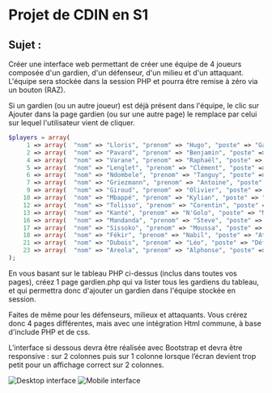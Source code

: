 # Projet de CDIN en S1

## Sujet :

Créer une interface web permettant de créer une équipe de 4 joueurs composée d'un gardien, d'un défenseur, d'un milieu et d'un attaquant.
L'équipe sera stockée dans la session PHP et pourra être remise à zéro via un bouton (RAZ).

Si un gardien (ou un autre joueur) est déjà présent dans l'équipe, le clic sur Ajouter dans la page gardien (ou sur une autre page) le remplace par celui sur lequel l'utilisateur vient de cliquer.

```php
$players = array(
     1 => array(  "nom" => "Lloris", "prenom" => "Hugo", "poste" => "Gardien"),
     2 => array(  "nom" => "Pavard", "prenom" => "Benjamin", "poste" => "Défenseur"),
     4 => array(  "nom" => "Varane", "prenom" => "Raphaël", "poste" => "Défenseur"),
     5 => array(  "nom" => "Lenglet", "prenom" => "Clément", "poste" => "Défenseur"),
     6 => array(  "nom" => "Ndombele", "prenom" => "Tanguy", "poste" => "Milieu"),
     7 => array(  "nom" => "Griezmann", "prenom" => "Antoine", "poste" => "Attaquant"),
     9 => array(  "nom" => "Giroud", "prenom" => "Olivier", "poste" => "Attaquant"),
    10 => array(  "nom" => "Mbappé", "prenom" => "Kylian", "poste" => "Attaquant"),
    12 => array(  "nom" => "Tolisso", "prenom" => "Corentin", "poste" => "Milieu"),
    13 => array(  "nom" => "Kanté", "prenom" => "N'Golo", "poste" => "Milieu"),
    16 => array(  "nom" => "Mandanda", "prenom" => "Steve", "poste" => "Gardien"),
    17 => array(  "nom" => "Sissoko", "prenom" => "Moussa", "poste" => "Milieu"),
    18 => array(  "nom" => "Fékir", "prenom" => "Nabil", "poste" => "Attaquant"),
    21 => array(  "nom" => "Dubois", "prenom" => "Léo", "poste" => "Défenseur"),
    23 => array(  "nom" => "Areola", "prenom" => "Alphonse", "poste" => "Gardien"),
);
```
 

En vous basant sur le tableau PHP ci-dessus (inclus dans toutes vos pages), créez 1 page gardien.php qui va lister tous les gardiens du tableau, et qui permettra donc d'ajouter un gardien dans l'équipe stockée en session.

Faites de même pour les défenseurs, milieux et attaquants. Vous crérez donc 4 pages différentes, mais avec une intégration Html commune, à base d'include PHP et de css.

L’interface si dessous devra être réalisée avec Bootstrap et devra être responsive : sur 2 colonnes puis sur 1 colonne lorsque l’écran devient trop petit pour un affichage correct sur 2 colonnes.

![Desktop interface](https://i.ibb.co/dJXr14m/index.png)
![Mobile interface](https://i.ibb.co/LvYpg4X/index2.png)